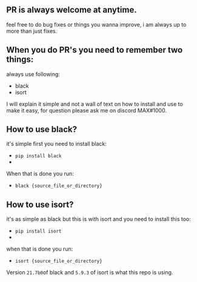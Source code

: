 ## PR is always welcome at anytime.

feel free to do bug fixes or things you wanna improve, i am always up to more than just fixes.

## When you do PR's you need to remember two things:
always use following:
- black
- isort

I will explain it simple and not a wall of text on how to install and use to make it easy, for question please ask me on discord MAX#1000.

## How to use black?

it's simple first you need to install black:
- `pip install black`
- 
When that is done you run:

- `black {source_file_or_directory}`

## How to use isort?

it's as simple as black but this is with isort and you need to install this too:
- `pip install isort`
- 
when that is done you run:

- `isort {source_file_or_directory}`

Version `21.7b0`of black and `5.9.3` of isort is what this repo is using.
